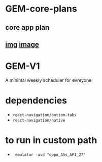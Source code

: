 # GEM-core-plans
core app plan
---------------------------------------
[img](unknown.png)
[image](Merged_document.png)
---------------------------------------
# GEM-V1
A minimal weekly scheduler for evreyone
# dependencies
- `react-navigation/bottom-tabs`
- `react-navigation/native`

# to run in custom path
- ` emulator -avd "oppo_A5s_API_27"`
